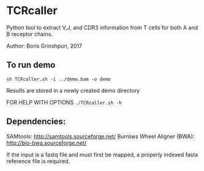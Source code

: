 # TCRcaller
Python tool to extract V,J, and CDR3 information from T cells for both A and B receptor chains.

Author: Boris Grinshpun, 2017

## To run demo

`sh TCRcaller.sh -i ../demo.bam -o demo`

Results are stored in a newly created demo directory

FOR HELP WITH OPTIONS
`./TCRcaller.sh -h`

## Dependencies:
SAMtools: http://samtools.sourceforge.net/
Burrows Wheel Aligner (BWA): http://bio-bwa.sourceforge.net/

If the input is a fastq file and must first be mapped, a properly indexed fasta reference file is required.
